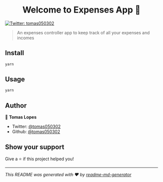 <h1 align="center">Welcome to Expenses App 👋</h1>
<p>
  <a href="https://twitter.com/tomas050302" target="_blank">
    <img alt="Twitter: tomas050302" src="https://img.shields.io/twitter/follow/tomas050302.svg?style=social" />
  </a>
</p>

> An expenses controller app to keep track of all your expenses and incomes

## Install

```sh
yarn
```

## Usage

```sh
yarn
```

## Author

👤 **Tomas Lopes**

* Twitter: [@tomas050302](https://twitter.com/tomas050302)
* Github: [@tomas050302](https://github.com/tomas050302)

## Show your support

Give a ⭐️ if this project helped you!

***
_This README was generated with ❤️ by [readme-md-generator](https://github.com/kefranabg/readme-md-generator)_